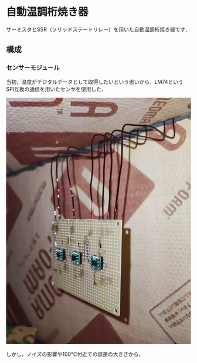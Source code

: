 # 自動温調桁焼き器
サーミスタとSSR（ソリッドステートリレー）を用いた自動温調桁焼き器です．

## 構成
### センサーモジュール
当初，温度がデジタルデータとして取得したいという思いから，LM74というSPI互換の通信を用いたセンサを使用した．

![LM74を用いたセンサーモジュールの試作](Images/LM74を用いたセンサーモジュールの試作.jpg)

しかし，ノイズの影響や100℃付近での誤差の大きさから，
